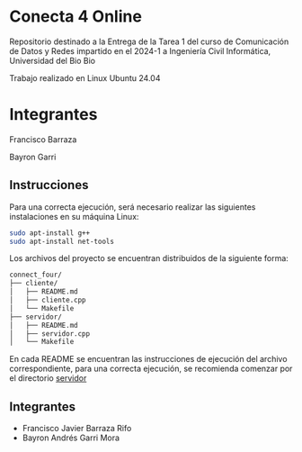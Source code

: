 # Conecta 4 Online
Repositorio destinado a la Entrega de la Tarea 1 del curso de Comunicación de Datos y Redes impartido en el 2024-1 a Ingeniería Civil Informática, Universidad del Bio Bio

Trabajo realizado en Linux Ubuntu 24.04

# Integrantes

Francisco Barraza

Bayron Garri

## Instrucciones
Para una correcta ejecución, será necesario realizar las siguientes instalaciones en su máquina Linux:
```bash
sudo apt-install g++
sudo apt-install net-tools
```

Los archivos del proyecto se encuentran distribuidos de la siguiente forma:
```bash
connect_four/
├── cliente/
│   ├── README.md
│   ├── cliente.cpp
│   └── Makefile
├── servidor/
│   ├── README.md
│   ├── servidor.cpp
│   └── Makefile
```
En cada README se encuentran las instrucciones de ejecución del archivo correspondiente, para una correcta ejecución, se recomienda comenzar por el directorio [servidor](./connect_four/servidor/)

## Integrantes

- Francisco Javier Barraza Rifo
- Bayron Andrés Garri Mora
